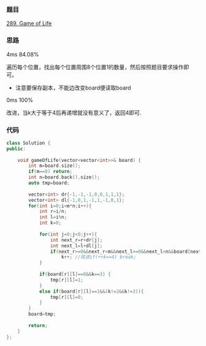 ### 题目
[289. Game of Life](https://leetcode-cn.com/problems/game-of-life/submissions/)
### 思路
4ms 84.08%

遍历每个位置，找出每个位置周围8个位置1的数量，然后按照题目要求操作即可。
+ 注意要保存副本，不能边改变board便读取board

0ms 100%

改进，当k大于等于4后再递增就没有意义了，返回4即可.

### 代码
```c++
class Solution {
public:
    
    void gameOfLife(vector<vector<int>>& board) {
        int m=board.size();
        if(m==0) return;
        int n=board.back().size();
        auto tmp=board;
        
        vector<int> dr{-1,-1,-1,0,0,1,1,1};
        vector<int> dl{-1,0,1,-1,1,-1,0,1};
        for(int i=0;i<m*n;i++){
            int r=i/n;
            int l=i%n;
            int k=0;
            
            for(int j=0;j<8;j++){
                int next_r=r+dr[j];
                int next_l=l+dl[j];
                if(next_r>=0&&next_r<m&&next_l>=0&&next_l<n&&board[next_r][next_l]==1)
                    k++; //改进if(++k==4) break;
            }
            
            if(board[r][l]==0&&k==3) {
                tmp[r][l]=1;
            }
            else if(board[r][l]==1&&(k!=2&&k!=3)){
                tmp[r][l]=0;
            }
        }
        board=tmp;
        
        return;
    }
};
```
